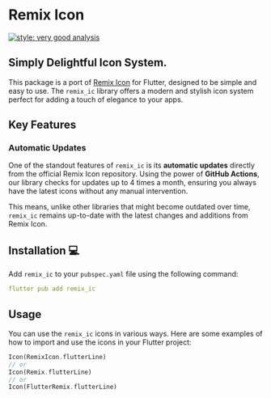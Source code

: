 # Remix Icon

[![style: very good analysis][very_good_analysis_badge]][very_good_analysis_link]

## Simply Delightful Icon System.

This package is a port of [Remix Icon](https://remixicon.com) for Flutter, designed to be simple and easy to use. The `remix_ic` library offers a modern and stylish icon system perfect for adding a touch of elegance to your apps.

## Key Features

### Automatic Updates

One of the standout features of `remix_ic` is its **automatic updates** directly from the official Remix Icon repository. Using the power of **GitHub Actions**, our library checks for updates up to 4 times a month, ensuring you always have the latest icons without any manual intervention.

This means, unlike other libraries that might become outdated over time, `remix_ic` remains up-to-date with the latest changes and additions from Remix Icon.

## Installation 💻

Add `remix_ic` to your `pubspec.yaml` file using the following command:

```yaml
flutter pub add remix_ic
```

## Usage

You can use the `remix_ic` icons in various ways. Here are some examples of how to import and use the icons in your Flutter project:

```dart
Icon(RemixIcon.flutterLine)
// or
Icon(Remix.flutterLine)
// or
Icon(FlutterRemix.flutterLine)
```

[very_good_analysis_badge]: https://img.shields.io/badge/style-very_good_analysis-B22C89.svg
[very_good_analysis_link]: https://pub.dev/packages/very_good_analysis
